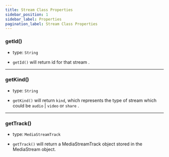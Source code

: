 ```yaml
---
title: Stream Class Properties
sidebar_position: 1
sidebar_label: Properties
pagination_label: Stream Class Properties
---
```


<div class="sdk-api-ref-only-h4">

### getId()

- type: `String`

- `getId()` will return id for that stream .

---

### getKind()

- type: `String`

- `getKind()` will return `kind`, which represents the type of stream which could be `audio` | `video` or `share` .

---

### getTrack()

- type: `MediaStreamTrack`

- `getTrack()` will return a MediaStreamTrack object stored in the MediaStream object.

</div>
